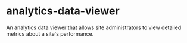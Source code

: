 # analytics-data-viewer
An analytics data viewer that allows site administrators to view detailed metrics about a site's performance.
